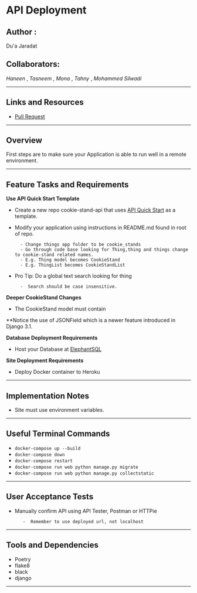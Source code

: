 # API Deployment

## Author :

Du'a Jaradat

## Collaborators:

*Haneen* ,
*Tasneem* ,
*Mona* ,
*Tahny* ,
*Mohammed Silwadi*

---

## Links and Resources

- [Pull Request](https://github.com/duajaradat/cookie-stand-api/pull/1)

---

## Overview

First steps are to make sure your Application is able to run well in a remote environment.

---
## Feature Tasks and Requirements

**Use API Quick Start Template**

 - Create a new repo cookie-stand-api that uses [API Quick Start](https://github.com/codefellows/python-401-api-quickstart) as a template.

 - Modify your application using instructions in README.md found in root of repo.

         - Change things app folder to be cookie_stands
         - Go through code base looking for Thing,thing and things change to cookie-stand related names.
         - E.g. Thing model becomes CookieStand
         - E.g. ThingList becomes CookieStandList
 - Pro Tip: Do a global text search looking for thing

         -  Search should be case insensitive.

**Deeper CookieStand Changes**

 -  The CookieStand model must contain

 **Notice the use of JSONField which is a newer feature introduced in Django 3.1.

**Database Deployment Requirements**

 - Host your Database at [ElephantSQL](https://www.elephantsql.com/)

**Site Deployment Requirements**

 - Deploy Docker container to Heroku


 ---

## Implementation Notes

 - Site must use environment variables.

---

## Useful Terminal Commands

 - `docker-compose up --build`
 - `docker-compose down`
 - `docker-compose restart`
 - `docker-compose run web python manage.py migrate`
 - `docker-compose run web python manage.py collectstatic`


---

## User Acceptance Tests

 - Manually confirm API using API Tester, Postman or HTTPie

          -  Remember to use deployed url, not localhost

---

## Tools and Dependencies

- Poetry
- flake8
- black
- django

---

